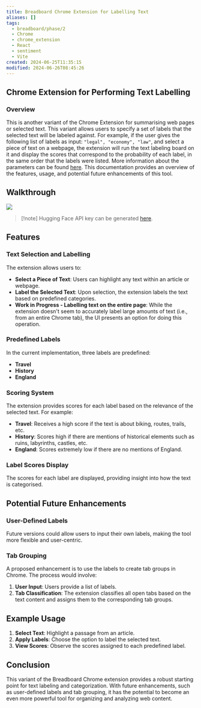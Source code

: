 ```yaml
---
title: Breadboard Chrome Extension for Labelling Text
aliases: []
tags:
  - breadboard/phase/2
  - Chrome
  - chrome_extension
  - React
  - sentiment
  - Vite
created: 2024-06-25T11:35:15
modified: 2024-06-26T08:45:26
---
```


## Chrome Extension for Performing Text Labelling

### Overview

This is another variant of the Chrome Extension for summarising web pages or selected text. This variant allows users to specify a set of labels that the selected text will be labeled against. For example, if the user gives the following list of labels as input: `"legal", "economy", "law"`, and select a piece of text on a webpage, the extension will run the text labeling board on it and display the scores that correspond to the probability of each label, in the same order that the labels were listed. More information about the parameters can be found [here](https://huggingface.co/docs/api-inference/detailed_parameters#zero-shot-classification-task). This documentation provides an overview of the features, usage, and potential future enhancements of this tool.

## Walkthrough

![](https://youtu.be/Oz6akY6WfL8)

> [!note] Hugging Face API key can be generated [here](https://huggingface.co/settings/tokens).

## Features

### Text Selection and Labelling

The extension allows users to:

- **Select a Piece of Text**: Users can highlight any text within an article or webpage.
- **Label the Selected Text**: Upon selection, the extension labels the text based on predefined categories.
- **Work in Progress - Labelling text on the entire page**: While the extension doesn't seem to accurately label large amounts of text (i.e., from an entire Chrome tab), the UI presents an option for doing this operation.

### Predefined Labels

In the current implementation, three labels are predefined:

- **Travel**
- **History**
- **England**

### Scoring System

The extension provides scores for each label based on the relevance of the selected text. For example:

- **Travel**: Receives a high score if the text is about biking, routes, trails, etc.
- **History**: Scores high if there are mentions of historical elements such as ruins, labyrinths, castles, etc.
- **England**: Scores extremely low if there are no mentions of England.

### Label Scores Display

The scores for each label are displayed, providing insight into how the text is categorised.

## Potential Future Enhancements

### User-Defined Labels

Future versions could allow users to input their own labels, making the tool more flexible and user-centric.

### Tab Grouping

A proposed enhancement is to use the labels to create tab groups in Chrome. The process would involve:

1. **User Input**: Users provide a list of labels.
2. **Tab Classification**: The extension classifies all open tabs based on the text content and assigns them to the corresponding tab groups.

## Example Usage

1. **Select Text**: Highlight a passage from an article.
2. **Apply Labels**: Choose the option to label the selected text.
3. **View Scores**: Observe the scores assigned to each predefined label.

## Conclusion

This variant of the Breadboard Chrome extension provides a robust starting point for text labeling and categorization. With future enhancements, such as user-defined labels and tab grouping, it has the potential to become an even more powerful tool for organizing and analyzing web content.
